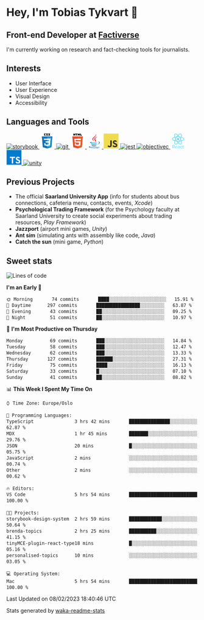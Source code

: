 # Hey, I'm Tobias Tykvart 🦉

## Front-end Developer at [Factiverse](https://www.factiverse.no/)

I'm currently working on research and fact-checking tools for journalists.

## Interests

- User Interface
- User Experience
- Visual Design
- Accessibility

## Languages and Tools

<!-- https://devicon.dev/ -->
<p align="left"> <a href="https://storybook.js.org/" target="_blank" rel="noreferrer"> <img src="https://cdn.jsdelivr.net/gh/devicons/devicon/icons/storybook/storybook-original.svg" alt="storybook" width="40" height="40"/> </a> <a href="https://www.w3schools.com/css/" target="_blank" rel="noreferrer"> <img src="https://raw.githubusercontent.com/devicons/devicon/master/icons/css3/css3-original-wordmark.svg" alt="css3" width="40" height="40"/> </a> <a href="https://git-scm.com/" target="_blank" rel="noreferrer"> <img src="https://www.vectorlogo.zone/logos/git-scm/git-scm-icon.svg" alt="git" width="40" height="40"/> </a> <a href="https://www.w3.org/html/" target="_blank" rel="noreferrer"> <img src="https://raw.githubusercontent.com/devicons/devicon/master/icons/html5/html5-original-wordmark.svg" alt="html5" width="40" height="40"/> </a> <a href="https://www.java.com" target="_blank" rel="noreferrer"> <img src="https://raw.githubusercontent.com/devicons/devicon/master/icons/java/java-original.svg" alt="java" width="40" height="40"/> </a> <a href="https://developer.mozilla.org/en-US/docs/Web/JavaScript" target="_blank" rel="noreferrer"> <img src="https://raw.githubusercontent.com/devicons/devicon/master/icons/javascript/javascript-original.svg" alt="javascript" width="40" height="40"/> </a> <a href="https://jestjs.io" target="_blank" rel="noreferrer"> <img src="https://www.vectorlogo.zone/logos/jestjsio/jestjsio-icon.svg" alt="jest" width="40" height="40"/> </a> <a href="https://developer.apple.com/library/archive/documentation/Cocoa/Conceptual/ProgrammingWithObjectiveC/Introduction/Introduction.html" target="_blank" rel="noreferrer"> <img src="https://www.vectorlogo.zone/logos/apple_objectivec/apple_objectivec-icon.svg" alt="objectivec" width="40" height="40"/> </a> <a href="https://reactjs.org/" target="_blank" rel="noreferrer"> <img src="https://raw.githubusercontent.com/devicons/devicon/master/icons/react/react-original-wordmark.svg" alt="react" width="40" height="40"/> </a> <a href="https://www.typescriptlang.org/" target="_blank" rel="noreferrer"> <img src="https://raw.githubusercontent.com/devicons/devicon/master/icons/typescript/typescript-original.svg" alt="typescript" width="40" height="40"/> </a> <a href="https://unity.com/" target="_blank" rel="noreferrer"> <img src="https://www.vectorlogo.zone/logos/unity3d/unity3d-icon.svg" alt="unity" width="40" height="40"/> </a> </p>

## Previous Projects

- The official **Saarland University App** (info for students about bus connections, cafeteria menu, contacts, events, _Xcode_)
- **Psychological Trading Framework** (for the Psychology faculty at Saarland University to create social experiments about trading resources, _Play Framework_)
- **Jazzport** (airport mini games, _Unity_)
- **Ant sim** (simulating ants with assembly like code, _Java_)
- **Catch the sun** (mini game, _Python_)

## Sweet stats

<!--START_SECTION:waka-->
![Lines of code](https://img.shields.io/badge/From%20Hello%20World%20I%27ve%20Written-161%20Thousand%20lines%20of%20code-blue)

**I'm an Early 🐤** 

```text
🌞 Morning       74 commits       ████░░░░░░░░░░░░░░░░░░░░░   15.91 % 
🌆 Daytime      297 commits       ████████████████░░░░░░░░░   63.87 % 
🌃 Evening       43 commits       ██░░░░░░░░░░░░░░░░░░░░░░░   09.25 % 
🌙 Night         51 commits       ██░░░░░░░░░░░░░░░░░░░░░░░   10.97 % 

```
📅 **I'm Most Productive on Thursday** 

```text
Monday          69 commits       ███░░░░░░░░░░░░░░░░░░░░░░   14.84 % 
Tuesday         58 commits       ███░░░░░░░░░░░░░░░░░░░░░░   12.47 % 
Wednesday       62 commits       ███░░░░░░░░░░░░░░░░░░░░░░   13.33 % 
Thursday       127 commits       ██████░░░░░░░░░░░░░░░░░░░   27.31 % 
Friday          75 commits       ████░░░░░░░░░░░░░░░░░░░░░   16.13 % 
Saturday        33 commits       █░░░░░░░░░░░░░░░░░░░░░░░░   07.10 % 
Sunday          41 commits       ██░░░░░░░░░░░░░░░░░░░░░░░   08.82 % 

```


📊 **This Week I Spent My Time On** 

```text
⌚︎ Time Zone: Europe/Oslo

💬 Programming Languages: 
TypeScript               3 hrs 42 mins       ███████████████░░░░░░░░░░   62.87 % 
MDX                      1 hr 45 mins        ███████░░░░░░░░░░░░░░░░░░   29.76 % 
JSON                     20 mins             █░░░░░░░░░░░░░░░░░░░░░░░░   05.75 % 
JavaScript               2 mins              ░░░░░░░░░░░░░░░░░░░░░░░░░   00.74 % 
Other                    2 mins              ░░░░░░░░░░░░░░░░░░░░░░░░░   00.62 % 

🔥 Editors: 
VS Code                  5 hrs 54 mins       █████████████████████████   100.00 % 

🐱‍💻 Projects: 
storybook-design-system  2 hrs 59 mins       ████████████░░░░░░░░░░░░░   50.64 % 
brenda-topics            2 hrs 25 mins       ██████████░░░░░░░░░░░░░░░   41.15 % 
tinyMCE-plugin-react-type18 mins             █░░░░░░░░░░░░░░░░░░░░░░░░   05.16 % 
personalised-topics      10 mins             ░░░░░░░░░░░░░░░░░░░░░░░░░   03.05 % 

💻 Operating System: 
Mac                      5 hrs 54 mins       █████████████████████████   100.00 % 

```


 Last Updated on 08/02/2023 18:40:46 UTC
<!--END_SECTION:waka-->

Stats generated by [waka-readme-stats](https://github.com/anmol098/waka-readme-stats)
